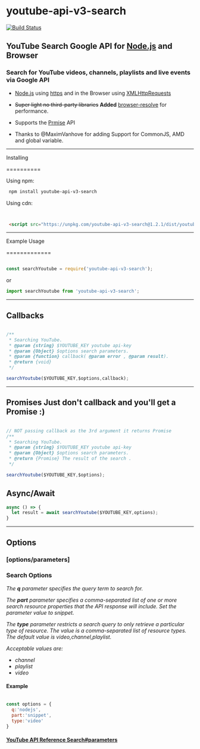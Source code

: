# youtube-api-v3-search

[![Build Status](https://travis-ci.org/LionRoar/youtube-api-v3-search.svg?branch=master)](https://travis-ci.org/LionRoar/youtube-api-v3-search)

## YouTube Search Google API for [Node.js](https://nodejs.org/en) and Browser

### Search for YouTube videos, channels, playlists and live events via Google API

* [Node.js](https://nodejs.org/en) using [https](https://nodejs.org/api/https.html) and in the Browser using [XMLHttpRequests](https://developer.mozilla.org/en-US/docs/Web/API/XMLHttpRequest)

* <del>Super light no third-party libraries</del> **Added** [browser-resolve](https://www.npmjs.com/package/browser-resolve) for performance.
* Supports the [Prmise](https://developer.mozilla.org/en-US/docs/Web/JavaScript/Reference/Global_Objects/Promise) API

* Thanks to @MaximVanhove for adding Support for CommonJS, AMD and global variable.

-----------------

Installing

==========

Using npm:

``` bash
 npm install youtube-api-v3-search
```

Using cdn:

```html


 <script src="https://unpkg.com/youtube-api-v3-search@1.2.1/dist/youtube-api-v3-search.min.js"></script>


 ```

-----------------

Example Usage

=============

```js

const searchYoutube = require('youtube-api-v3-search');
```

or

```js
import searchYoutube from 'youtube-api-v3-search';

```

-----------------

## Callbacks

```js

/**
 * Searching YouTube.
 * @param {string} $YOUTUBE_KEY youtube api-key
 * @param {Object} $options search parameters.
 * @param {function} callback( @param error , @param result).  
 * @return {void}
 */

searchYoutube($YOUTUBE_KEY,$options,callback);
```

-----------------

## Promises __Just don't callback and you'll get a Promise :)__

```js

// NOT passing callback as the 3rd argument it returns Promise
/**
 * Searching YouTube.
 * @param {string} $YOUTUBE_KEY youtube api-key
 * @param {Object} $options search parameters.
 * @return {Promise} The result of the search .
 */

searchYoutube($YOUTUBE_KEY,$options);
```

## Async/Await

```js
async () => {
  let result = await searchYoutube($YOUTUBE_KEY,options);
}
```

-----------------

## Options

### [options/parameters]

### **Search Options**

_The **q** parameter specifies the query term to search for._

_The **part** parameter specifies a comma-separated list of one or more search resource properties that the API response will include. Set the parameter value to snippet._

_The **type** parameter restricts a search query to only retrieve a particular type of resource. The value is a comma-separated list of resource types. The default value is video,channel,playlist._

_Acceptable values are:_

* _channel_
* _playlist_
* _video_

#### Example

```js

const options = {
  q:'nodejs',
  part:'snippet',
  type:'video'
}
```

#### [YouTube API Reference Search#parameters](https://developers.google.com/youtube/v3/docs/search/list#parameters)
